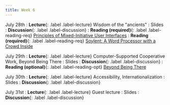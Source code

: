 ```yaml
---
title: Week 6
---
```


<!-- prettier-ignore-start -->

July 28th
: **Lecture**{: .label .label-lecture} Wisdom of the "ancients"
  : Slides
: **Discussion**{: .label .label-discussion}
: **Reading (required)**{: .label .label-reading-req} [Principles of Mixed-Initiative User Interfaces](https://erichorvitz.com/chi99horvitz.pdf)
: **Reading (required)**{: .label .label-reading-req} [Soylent: A Word Processor with a Crowd Inside](https://crowdsourcing-class.org/readings/downloads/hci/Soylent.pdf)

July 29th
: **Lecture**{: .label .label-lecture} Computer-Supported Cooperative Work, Beyond Being There
  : Slides
: **Discussion**{: .label .label-discussion}
: **Reading (optional)**{: .label .label-reading-opt} [Beyond Being There](https://worrydream.com/refs/Hollan_1992_-_Beyond_Being_There.pdf)

July 30th
: **Lecture**{: .label .label-lecture} Accessibility, Internationalization
  : Slides
: **Discussion**{: .label .label-discussion}

July 31st
: **Lecture**{: .label .label-lecture} Guest lecture
  : Slides
: **Discussion**{: .label .label-discussion}


<!-- prettier-ignore-end -->
